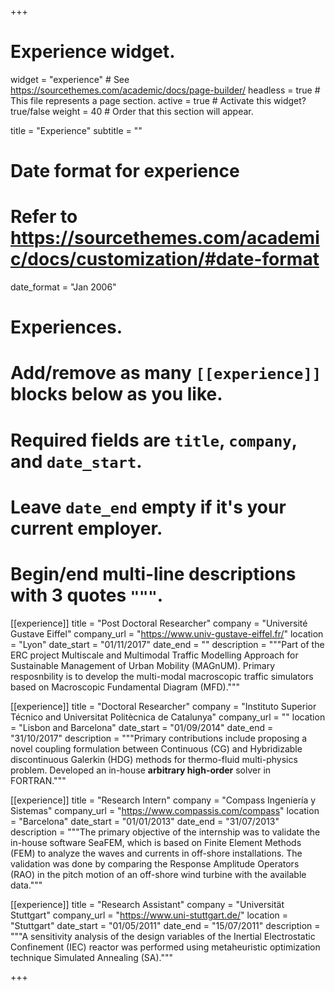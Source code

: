 +++
# Experience widget.
widget = "experience"  # See https://sourcethemes.com/academic/docs/page-builder/
headless = true  # This file represents a page section.
active = true  # Activate this widget? true/false
weight = 40  # Order that this section will appear.

title = "Experience"
subtitle = ""

# Date format for experience
#   Refer to https://sourcethemes.com/academic/docs/customization/#date-format
date_format = "Jan 2006"

# Experiences.
#   Add/remove as many `[[experience]]` blocks below as you like.
#   Required fields are `title`, `company`, and `date_start`.
#   Leave `date_end` empty if it's your current employer.
#   Begin/end multi-line descriptions with 3 quotes `"""`.
[[experience]]
  title = "Post Doctoral Researcher"
  company = "Université Gustave Eiffel"
  company_url = "https://www.univ-gustave-eiffel.fr/"
  location = "Lyon"
  date_start = "01/11/2017"
  date_end = ""
  description = """Part of the ERC project Multiscale and Multimodal Traffic Modelling Approach for Sustainable Management of Urban Mobility (MAGnUM). Primary resposnbility is to develop the multi-modal macroscopic traffic simulators based on Macroscopic Fundamental Diagram (MFD)."""

[[experience]]
  title = "Doctoral Researcher"
  company = "Instituto Superior Técnico and Universitat Politècnica de Catalunya"
  company_url = ""
  location = "Lisbon and Barcelona"
  date_start = "01/09/2014"
  date_end = "31/10/2017"
  description = """Primary contributions include proposing a novel coupling formulation between Continuous (CG) and Hybridizable discontinuous Galerkin (HDG) methods for thermo-fluid multi-physics problem. Developed an in-house **arbitrary high-order** solver in FORTRAN."""
  
[[experience]]
  title = "Research Intern"
  company = "Compass Ingeniería y Sistemas"
  company_url = "https://www.compassis.com/compass"
  location = "Barcelona"
  date_start = "01/01/2013"
  date_end = "31/07/2013"
  description = """The primary objective of the internship was to validate the in-house software SeaFEM, which is based on Finite Element Methods (FEM) to analyze the waves and currents in off-shore installations. The validation was done by comparing the Response Amplitude Operators (RAO) in the pitch motion of an off-shore wind turbine with the available data."""
  
[[experience]]
  title = "Research Assistant"
  company = "Universität Stuttgart"
  company_url = "https://www.uni-stuttgart.de/"
  location = "Stuttgart"
  date_start = "01/05/2011"
  date_end = "15/07/2011"
  description = """A sensitivity analysis of the design variables of the Inertial Electrostatic Confinement (IEC)
reactor was performed using metaheuristic optimization technique Simulated Annealing (SA)."""  

+++
